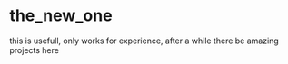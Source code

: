 # the_new_one
this is usefull, only works for experience, after a while there be amazing projects here
